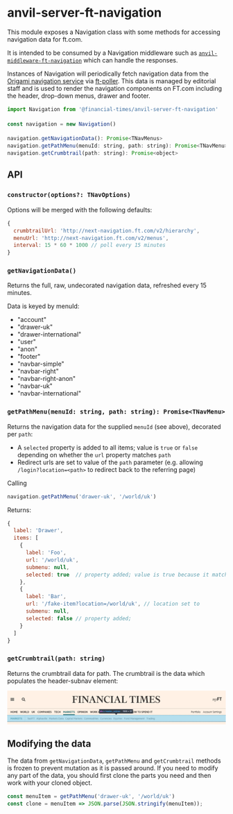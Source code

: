 # anvil-server-ft-navigation

This module exposes a Navigation class with some methods for accessing navigation data for ft.com. 

It is intended to be consumed by a Navigation middleware such as [`anvil-middleware-ft-navigation`](https://github.com/Financial-Times/anvil/tree/master/packages/anvil-middleware-ft-navigation) which can handle the responses.

Instances of Navigation will periodically fetch navigation data from the [Origami navigation service](https://registry.origami.ft.com/components/origami-navigation-service@71.0.0) via [ft-poller](https://github.com/Financial-Times/ft-poller). This data is managed by editorial staff and is used to render the navigation components on FT.com including the header, drop-down menus, drawer and footer.

```js
import Navigation from '@financial-times/anvil-server-ft-navigation'

const navigation = new Navigation()

navigation.getNavigationData(): Promise<TNavMenus>
navigation.getPathMenu(menuId: string, path: string): Promise<TNavMenu>
navigation.getCrumbtrail(path: string): Promise<object>
```

## API

### `constructor(options?: TNavOptions)`

Options will be merged with the following defaults: 

```js
{
  crumbtrailUrl: 'http://next-navigation.ft.com/v2/hierarchy',
  menuUrl: 'http://next-navigation.ft.com/v2/menus',
  interval: 15 * 60 * 1000 // poll every 15 minutes
}
```

### `getNavigationData()`

Returns the full, raw, undecorated navigation data, refreshed every 15 minutes.

Data is keyed by menuId: 

- "account"
- "drawer-uk"
- "drawer-international"
- "user"
- "anon"
- "footer"
- "navbar-simple"
- "navbar-right"
- "navbar-right-anon"
- "navbar-uk"
- "navbar-international"

### `getPathMenu(menuId: string, path: string): Promise<TNavMenu>` 

Returns the navigation data for the supplied `menuId` (see above), decorated per `path`:
- A `selected` property is added to all items; value is `true` or `false` depending on whether the `url` property matches `path`
- Redirect urls are set to value of the `path` parameter (e.g. allowing `/login?location=<path>` to redirect back to the referring page)

Calling
```js
navigation.getPathMenu('drawer-uk', '/world/uk')
```

Returns:
```js
{
  label: 'Drawer',
  items: [
    { 
      label: 'Foo', 
      url: '/world/uk', 
      submenu: null, 
      selected: true  // property added; value is true because it matches `path`
    },
    {
      label: 'Bar', 
      url: '/fake-item?location=/world/uk', // location set to 
      submenu: null, 
      selected: false // property added;
    }
  ]
}
```

### `getCrumbtrail(path: string)`

Returns the crumbtrail data for path. The crumbtrail is the data which populates the header-subnav element:

![alt text](./screenshots/screenshot-markets-nav-item.png)


## Modifying the data

The data from `getNavigationData`, `getPathMenu` and `getCrumbtrail`  methods is frozen to prevent mutation as it is passed around. If you need to modify any part of the data, you should first clone the parts you need and then work with your cloned object.

```js
const menuItem = getPathMenu('drawer-uk', '/world/uk')
const clone = menuItem => JSON.parse(JSON.stringify(menuItem));
```
